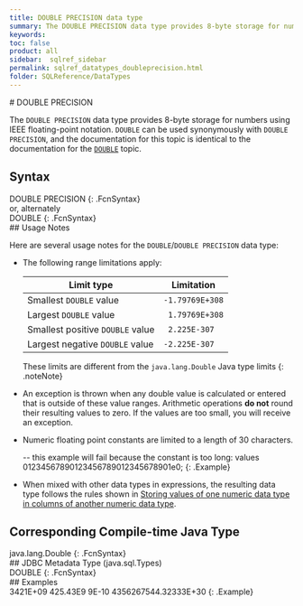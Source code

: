 ```yaml
---
title: DOUBLE PRECISION data type
summary: The DOUBLE PRECISION data type provides 8-byte storage for numbers using IEEE floating-point notation.DOUBLE can be used synonymously with DOUBLE PRECISION.
keywords:
toc: false
product: all
sidebar:  sqlref_sidebar
permalink: sqlref_datatypes_doubleprecision.html
folder: SQLReference/DataTypes
---
```

<section>
<div class="TopicContent" data-swiftype-index="true" markdown="1">
# DOUBLE PRECISION

The `DOUBLE PRECISION` data type provides 8-byte storage for numbers
using IEEE floating-point notation. `DOUBLE` can be used synonymously
with `DOUBLE PRECISION`, and the documentation for this topic is
identical to the documentation for the
[`DOUBLE`](sqlref_builtinfcns_double.html) topic.

## Syntax

<div class="fcnWrapperWide" markdown="1">
    DOUBLE PRECISION
{: .FcnSyntax}

</div>
or, alternately

<div class="fcnWrapperWide" markdown="1">
    DOUBLE
{: .FcnSyntax}

</div>
## Usage Notes

Here are several usage notes for the `DOUBLE`/`DOUBLE PRECISION` data
type:

* The following range limitations apply:
  <table summary="Value limitations for the DOUBLE PRECISION data type"><col /><col /><thead><tr><th>Limit type</th><th>Limitation</th></tr></thead><tbody><tr><td>Smallest <code>DOUBLE</code> value</td><td><code>-1.79769E+308</code></td></tr><tr><td>Largest <code>DOUBLE</code> value</td><td><code> 1.79769E+308</code></td></tr><tr><td>Smallest positive <code>DOUBLE</code> value</td><td><code> 2.225E-307</code></td></tr><tr><td>Largest negative <code>DOUBLE</code> value</td><td><code>-2.225E-307</code></td></tr></tbody></table>
  
  These limits are different from the `java.lang.Double` Java type
  limits
  {: .noteNote}

* An exception is thrown when any double value is calculated or entered
  that is outside of these value ranges. Arithmetic operations **do
  not** round their resulting values to zero. If the values are too
  small, you will receive an exception.
* Numeric floating point constants are limited to a length of 30
  characters.
  <div class="preWrapper" markdown="1">
         -- this example will fail because the constant is too long:
      values 01234567890123456789012345678901e0;
  {: .Example}
  
  </div>

* When mixed with other data types in expressions, the resulting data
  type follows the rules shown in [Storing values of one numeric data
  type in columns of another numeric data
  type](sqlref_datatypes_numerictypes.html#StoringValues).

## Corresponding Compile-time Java Type

<div class="fcnWrapperWide" markdown="1">
    java.lang.Double
{: .FcnSyntax}

</div>
## JDBC Metadata Type (java.sql.Types)

<div class="fcnWrapperWide" markdown="1">
    DOUBLE
{: .FcnSyntax}

</div>
## Examples

<div class="preWrapper" markdown="1">
    3421E+09
    425.43E9
    9E-10
    4356267544.32333E+30
{: .Example}

</div>
</div>
</section>

